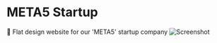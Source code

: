 # META5 Startup
:gem: Flat design website for our 'META5' startup company
![Screenshot](https://i.imgur.com/iDF0d0m.png)

